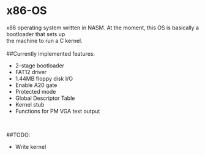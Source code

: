 x86-OS
======

x86 operating system written in NASM. At the moment, this OS is basically a bootloader that sets up<br/>
the machine to run a C kernel.
<br/><br/>
##Currently implemented features:
* 2-stage bootloader
* FAT12 driver
* 1.44MB floppy disk I/O
* Enable A20 gate
* Protected mode
* Global Descriptor Table
* Kernel stub
* Functions for PM VGA text output
<br/>

##TODO:
* Write kernel
